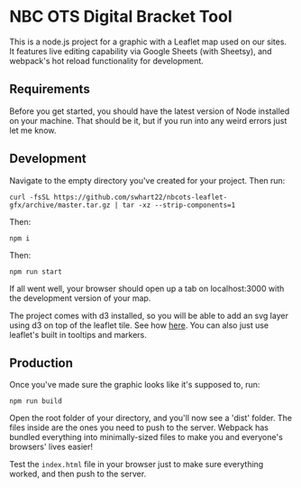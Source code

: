 # NBC OTS Digital Bracket Tool
This is a node.js project for a graphic with a Leaflet map used on our sites. It features live editing capability via Google Sheets (with Sheetsy), and webpack's hot reload functionality for development.
## Requirements
Before you get started, you should have the latest version of Node installed on your machine. That should be it, but if you run into any weird errors just let me know. 
## Development
Navigate to the empty directory you've created for your project. Then run: 
```
curl -fsSL https://github.com/swhart22/nbcots-leaflet-gfx/archive/master.tar.gz | tar -xz --strip-components=1
```
Then:
```
npm i
```
Then:
```
npm run start
```
If all went well, your browser should open up a tab on localhost:3000 with the development version of your map.

The project comes with d3 installed, so you will be able to add an svg layer using d3 on top of the leaflet tile. See how <a href="https://gist.github.com/Sumbera/7e8e57368175a1433791" target="_blank">here</a>. You can also just use leaflet's built in tooltips and markers.  

## Production

Once you've made sure the graphic looks like it's supposed to, run:
```
npm run build
```
Open the root folder of your directory, and you'll now see a 'dist' folder. The files inside are the ones you need to push to the server. Webpack has bundled everything into minimally-sized files to make you and everyone's browsers' lives easier!

Test the `index.html` file in your browser just to make sure everything worked, and then push to the server. 